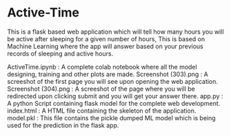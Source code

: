 # Active-Time

This is a flask based web application which will tell how many hours you will be active after sleeping for a given number of hours,
This is based on Machine Learning where the app will answer based on your previous records of sleeping and active hours.

ActiveTime.ipynb : A complete colab notebook where all the model designing, training and other plots are made.
Screenshot (303).png : A screeshot of the first page you will see upon opening the web application.
Screenshot (304).png : A screeshot of the page where you will be redirected upon clicking submit and you will get your answer there.
app.py : A python Script containing flask model for the complete web development.
index.html : A HTML file containing the skeleton of the application.
model.pkl : This file contains the pickle dumped ML model which is being used for the prediction in the flask app.
